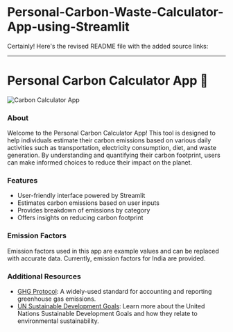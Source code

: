 # Personal-Carbon-Waste-Calculator-App-using-Streamlit

Certainly! Here's the revised README file with the added source links:

---

# Personal Carbon Calculator App 🌱

![Carbon Calculator App](https://github.com/yourusername/Personal-Carbon-Waste-Calculator-App-using-Streamlit/blob/main/Co2.png)

### About
Welcome to the Personal Carbon Calculator App! This tool is designed to help individuals estimate their carbon emissions based on various daily activities such as transportation, electricity consumption, diet, and waste generation. By understanding and quantifying their carbon footprint, users can make informed choices to reduce their impact on the planet.

### Features
- User-friendly interface powered by Streamlit
- Estimates carbon emissions based on user inputs
- Provides breakdown of emissions by category
- Offers insights on reducing carbon footprint

### Emission Factors
Emission factors used in this app are example values and can be replaced with accurate data. Currently, emission factors for India are provided.

### Additional Resources
- [GHG Protocol](https://ghgprotocol.org/): A widely-used standard for accounting and reporting greenhouse gas emissions.
- [UN Sustainable Development Goals](https://sdgs.un.org/goals): Learn more about the United Nations Sustainable Development Goals and how they relate to environmental sustainability.
